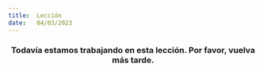 ```yaml
---
title:  Lección
date:   04/03/2023
---
```


### <center>Todavía estamos trabajando en esta lección. Por favor, vuelva más tarde.</center>